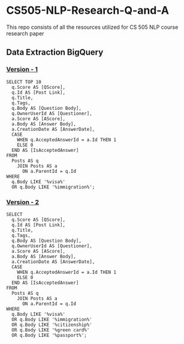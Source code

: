 # CS505-NLP-Research-Q-and-A
This repo consists of all the resources utilized for CS 505 NLP course research paper

## Data Extraction BigQuery
### [Version - 1](https://data.stackexchange.com/travel/query/1875546/visa-questions)
```
SELECT TOP 10
  q.Score AS [QScore],
  q.Id AS [Post Link],
  q.Title,
  q.Tags,
  q.Body AS [Question Body],
  q.OwnerUserId AS [Questioner],
  a.Score AS [AScore],
  a.Body AS [Answer Body],
  a.CreationDate AS [AnswerDate],
  CASE 
    WHEN q.AcceptedAnswerId = a.Id THEN 1
    ELSE 0
  END AS [IsAcceptedAnswer]
FROM
  Posts AS q
    JOIN Posts AS a
      ON a.ParentId = q.Id
WHERE
  q.Body LIKE '%visa%' 
  OR q.Body LIKE '%immigration%';

```
### [Version - 2](https://data.stackexchange.com/travel/query/1875545/visa-question-and-answers)
```
SELECT
  q.Score AS [QScore],
  q.Id AS [Post Link],
  q.Title,
  q.Tags,
  q.Body AS [Question Body],
  q.OwnerUserId AS [Questioner],
  a.Score AS [AScore],
  a.Body AS [Answer Body],
  a.CreationDate AS [AnswerDate],
  CASE 
    WHEN q.AcceptedAnswerId = a.Id THEN 1
    ELSE 0
  END AS [IsAcceptedAnswer]
FROM
  Posts AS q
    JOIN Posts AS a
      ON a.ParentId = q.Id
WHERE
  q.Body LIKE '%visa%' 
  OR q.Body LIKE '%immigration%'
  OR q.Body LIKE '%citizenship%'
  OR q.Body LIKE '%green card%'
  OR q.Body LIKE '%passport%';

```